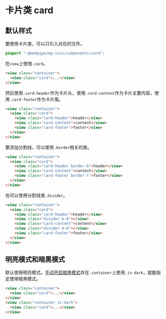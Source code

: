 # 卡片类 card

## 默认样式

要使用卡片类，可以只引入对应的文件。

```scss
@import "~@modyqyw/mp-scss/components/card";
```

在`view`上使用`.card`。

```html
<view class="container">
  <view class="card">...</view>
</view>
```

然后使用`.card-header`作为卡片头，使用`.card-content`作为卡片主要内容，使用`.card-footer`作为卡片尾。

```html
<view class="container">
  <view class="card">
    <view class="card-header">header</view>
    <view class="card-content">content</view>
    <view class="card-footer">footer</view>
  </view>
</view>
```

要添加分割线，可以使用`.border`相关的类。

```html
<view class="container">
  <view class="card">
    <view class="card-header border-b">header</view>
    <view class="card-content">content</view>
    <view class="card-footer border-t">footer</view>
  </view>
</view>
```

也可以使用分割线类`.divider`。

```html
<view class="container">
  <view class="card">
    <view class="card-header">header</view>
    <view class="divider m-0"></view>
    <view class="card-content">content</view>
    <view class="divider m-0"></view>
    <view class="card-footer">footer</view>
  </view>
</view>
```

## 明亮模式和暗黑模式

默认使用明亮模式。[手动开启暗黑模式](../advance/README.md#明亮模式和暗黑模式)并在`.container`上使用`.is-dark`，就能指定使用暗黑模式。

```html
<view class="container">
  <view class="card">...</view>
</view>
<view class="container is-dark">
  <view class="card">...</view>
</view>
```
